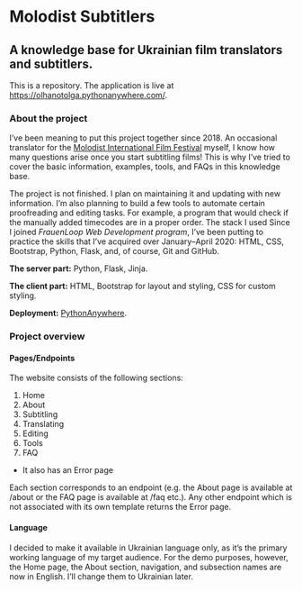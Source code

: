 # Molodist Subtitlers
## A knowledge base for Ukrainian film translators and subtitlers.

This is a repository.
The application is live at https://olhanotolga.pythonanywhere.com/.

### About the project
I’ve been meaning to put this project together since 2018. An occasional translator for the [Molodist International Film Festival](https://molodist.com/en/) myself, I know how many questions arise once you start subtitling films! This is why I’ve tried to cover the basic information, examples, tools, and FAQs in this knowledge base.

The project is not finished. I plan on maintaining it and updating with new information.
I’m also planning to build a few tools to automate certain proofreading and editing tasks. For example, a program that would check if the manually added timecodes are in a proper order.
The stack I used
Since I joined *FrauenLoop Web Development program*, I’ve been putting to practice the skills that I’ve acquired over January–April 2020: HTML, CSS, Bootstrap, Python, Flask, and, of course, Git and GitHub.

**The server part:** Python, Flask, Jinja.

**The client part:** HTML, Bootstrap for layout and styling, CSS for custom styling.

**Deployment:** [PythonAnywhere](https://www.pythonanywhere.com/).

### Project overview

#### Pages/Endpoints

The website consists of the following sections:
1. Home
2. About
3. Subtitling
4. Translating
5. Editing
6. Tools
7. FAQ

- It also has an Error page

Each section corresponds to an endpoint (e.g. the About page is available at /about or the FAQ page is available at /faq etc.). Any other endpoint which is not associated with its own template returns the Error page.

#### Language

I decided to make it available in Ukrainian language only, as it’s the primary working language of my target audience.
For the demo purposes, however, the Home page, the About section, navigation, and subsection names are now in English. I’ll change them to Ukrainian later.
